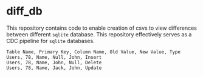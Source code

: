 # diff_db

This repository contains code to enable creation of csvs to view differences between different `sqlite` database. This repository effectively serves as a CDC pipeline for `sqlite` databases.

``` csv
Table Name, Primary Key, Column Name, Old Value, New Value, Type
Users, 78, Name, Null, John, Insert
Users, 78, Name, John, Null, Delete
Users, 78, Name, Jack, John, Update
```
